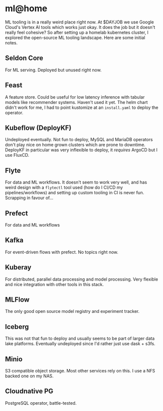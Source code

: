 # ml@home

ML tooling is in a really weird place right now. At $DAYJOB we use Google Cloud's Vertex AI tools which works just okay. It does the job but it doesn't really feel cohesive? So after setting up a homelab kubernetes cluster, I explored the open-source ML tooling landscape. Here are some initial notes.

## Seldon Core

For ML serving. Deployed but unused right now.

## Feast

A feature store. Could be useful for low latency inference with tabular models like recommender systems. Haven't used it yet. The helm chart didn't work for me, I had to point kustomize at an `install.yaml` to deploy the operator.

## Kubeflow (DeployKF)

Undeployed eventually. Not fun to deploy, MySQL and MariaDB operators don't play nice on home grown clusters which are prone to downtime. DeployKF in particular was very inflexible to deploy, it _requires_ ArgoCD but I use FluxCD.

## Flyte

For data and ML workflows. It doesn't seem to work very well, and has weird design with a `flytectl` tool used (how do I CI/CD my pipelines/workflows) and setting up custom tooling in CI is never fun. Scrapping in favour of...

## Prefect

For data and ML workflows

## Kafka

For event-driven flows with prefect. No topics right now.

## Kuberay

For distributed, parallel data processing and model processing. Very flexible and nice integration with other tools in this stack.

## MLFlow

The only good open source model registry and experiment tracker.

## Iceberg

This was not that fun to deploy and usually seems to be part of larger data lake platforms. Eventually undeployed since I'd rather just use dask + s3fs.

## Minio

S3 compatible object storage. Most other services rely on this. I use a NFS backed one on my NAS.

## Cloudnative PG

PostgreSQL operator, battle-tested.
